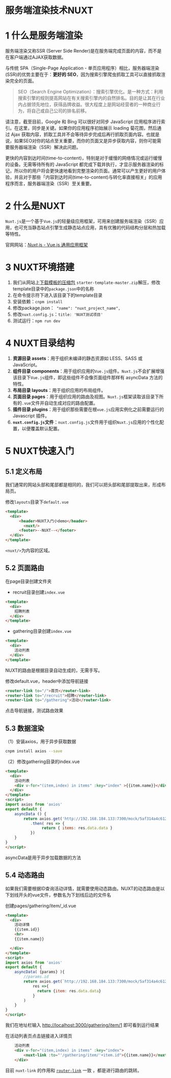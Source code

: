 # 服务端渲染技术NUXT

# 1 什么是服务端渲染

服务端渲染又称SSR  (Server Side Render)是在服务端完成页面的内容，而不是在客户端通过AJAX获取数据。

与传统 SPA（Single-Page Application - 单页应用程序）相比，服务器端渲染(SSR)的优势主要在于：**更好的 SEO**，因为搜索引擎爬虫抓取工具可以直接抓取渲染完全的页面。

> SEO（Search Engine Optimization）：搜索引擎优化。是一种方式：利用搜索引擎的规则提高网站在有关搜索引擎内的自然排名。目的是让其在行业内占据领先地位，获得品牌收益。很大程度上是网站经营者的一种商业行为，将自己或自己公司的排名前移。

请注意，截至目前，Google 和 Bing 可以很好对同步 JavaScript 应用程序进行索引。在这里，同步是关键。如果你的应用程序初始展示 loading 菊花图，然后通过 Ajax 获取内容，抓取工具并不会等待异步完成后再行抓取页面内容。也就是说，如果SEO对你的站点至关重要，而你的页面又是异步获取内容，则你可能需要服务器端渲染（SSR）解决此问题。

更快的内容到达时间(time-to-content)，特别是对于缓慢的网络情况或运行缓慢的设备。无需等待所有的 JavaScript 都完成下载并执行，才显示服务器渲染的标记，所以你的用户将会更快速地看到完整渲染的页面。通常可以产生更好的用户体验，并且对于那些「内容到达时间(time-to-content)与转化率直接相关」的应用程序而言，服务器端渲染（SSR）至关重要。

# 2 什么是NUXT

`Nuxt.js`是一个基于`Vue.js`的轻量级应用框架，可用来创建服务端渲染（SSR）应用，也可充当静态站点引擎生成静态站点应用，具有优雅的代码结构分层和热加载等特性。

官网网站：[*Nuxt*.js - Vue.js 通用应用框架](http://www.baidu.com/link?url=Ke83oS1--Jv9BC3wI40sT2olX99tnRgYCJW19cb8T7i)

# 3 NUXT环境搭建

1. 我们从网站上[下载模板的压缩包](https://github.com/nuxt-community/starter-template/archive/master.zip) `starter-template-master.zip`解压，修改template目录中的`package.json`中的名称
2. 在命令提示符下进入该目录下的template目录 
3. 安装依赖：`cnpm install`
4. 修改package.json：` "name": "nuxt_project_name",`
5. 修改`nuxt.config.js`：`title: 'NUXT测试项目'`
6. 测试运行：`npm run dev`

# 4 NUXT目录结构

1. **资源目录 assets**：用于组织未编译的静态资源如 LESS、SASS 或 JavaScript。
2. **组件目录 components**：用于组织应用的`Vue.js`组件。`Nuxt.js`不会扩展增强该目录下`Vue.js`组件，即这些组件不会像页面组件那样有 asyncData 方法的特性。
3. **布局目录 layouts**：用于组织应用的布局组件。
4. **页面目录 pages**：用于组织应用的路由及视图。`Nuxt.js`框架读取该目录下所有的`.vue`文件并自动生成对应的路由配置。
5. **插件目录 plugins**：用于组织那些需要在根`vue.js`应用实例化之前需要运行的 Javascript 插件。
6. **`nuxt.config.js`文件**：`nuxt.config.js`文件用于组织`Nuxt.js`应用的个性化配置，以便覆盖默认配置。

# 5 NUXT快速入门

## 5.1 定义布局

我们通常的网站头部和尾部都是相同的，我们可以把头部和尾部提取出来，形成布局页。

修改`layouts`目录下`default.vue`

```html
<template>
  <div>
      <header>NUXT入门小demo</header>
        <nuxt/>
      <footer>--NUXT--</footer>
  </div>
</template>
```

`<nuxt/>`为内容的区域。

## 5.2 页面路由

在page目录创建文件夹

- recruit目录创建`index.vue`

```html
<template>
  <div>
    招聘列表
  </div>
</template>
```

- gathering目录创建`index.vue`

```html
<template>
  <div>
    活动列表
  </div>
</template>
```

NUXT的路由是根据目录自动生成的，无需手写。

修改default.vue，header中添加导航链接

```html
<router-link to="/">首页</router-link>
<router-link to="/recruit">招聘</router-link>
<router-link to="/gathering">活动</router-link>
```

点击导航链接，测试路由效果

## 5.3 数据渲染

（1）安装axios，用于异步获取数据

```sh
cnpm install axios --save
```

（2）修改gathering目录的index.vue

```html
<template>
  <div>
    活动列表
    <div v-for="(item,index) in items" :key="index" >{{item.name}}</div>
  </div>
</template>
<script>
import axios from 'axios'
export default {
    asyncData () {
        return axios.get('http://192.168.184.133:7300/mock/5af314a4c612520d0d7650c7/gathering/gathering')
           .then( res => {
                return { items: res.data.data }
           })
    }
}
</script>
```

asyncData是用于异步加载数据的方法

## 5.4 动态路由

如果我们需要根据ID查询活动详情，就需要使用动态路由。NUXT的动态路由是以下划线开头的vue文件，参数名为下划线后边的文件名 

创建pages/gathering/item/_id.vue

```html
<template>
  <div>
    活动详情
    {{item.id}}
    <hr>
    {{item.name}}

  </div>
</template>
<script>
import axios from 'axios'
export default {
    asyncData( {params} ){
        //params.id
        return axios.get(`http://192.168.184.133:7300/mock/5af314a4c612520d0d7650c7/gathering/gathering/${params.id}`).then(
            res =>{              
              return {item: res.data.data}
            }
        )
    }
}
</script>
```

我们在地址栏输入 [http://localhost:3000/gathering/item/1](http://localhost:3000/gathering/item/1) 即可看到运行结果

在活动列表页点击链接进入详情页

```html
    活动列表
    <div v-for="(item,index) in items" :key="index">
        <nuxt-link :to="'/gathering/item/'+item.id">{{item.name}}</nuxt-link>
    </div>
```

目前 `nuxt-link` 的作用和 [`router-link`](https://router.vuejs.org/zh-cn/api/router-link.html) 一致    ，都是进行路由的跳转。